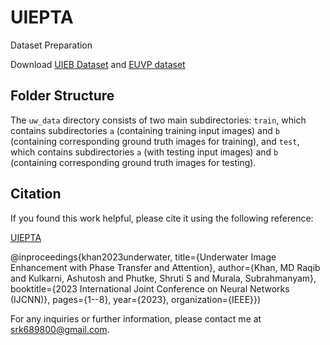 # UIEPTA

Dataset Preparation

Download [UIEB Dataset](https://li-chongyi.github.io/proj_benchmark.html) and [EUVP dataset](https://drive.google.com/drive/folders/1ZEql33CajGfHHzPe1vFxUFCMcP0YbZb3)

## Folder Structure
The `uw_data` directory consists of two main subdirectories: `train`, which contains subdirectories `a` (containing training input images) and `b` (containing corresponding ground truth images for training), and `test`, which contains subdirectories `a` (with testing input images) and `b` (containing corresponding ground truth images for testing).

## Citation
If you found this work helpful, please cite it using the following reference:

[UIEPTA](https://scholar.google.com/citations?view_op=view_citation&hl=en&user=RdE9ayMAAAAJ&citation_for_view=RdE9ayMAAAAJ:u5HHmVD_uO8C)

@inproceedings{khan2023underwater, title={Underwater Image Enhancement with Phase Transfer and Attention}, author={Khan, MD Raqib and Kulkarni, Ashutosh and Phutke, Shruti S and Murala, Subrahmanyam}, booktitle={2023 International Joint Conference on Neural Networks (IJCNN)}, pages={1--8}, year={2023}, organization={IEEE}})

For any inquiries or further information, please contact me at srk689800@gmail.com.
